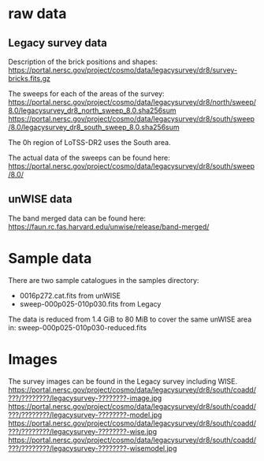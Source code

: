 

raw data
========

Legacy survey data
------------------
Description of the brick positions and shapes:
https://portal.nersc.gov/project/cosmo/data/legacysurvey/dr8/survey-bricks.fits.gz

The sweeps for each of the areas of the survey:
https://portal.nersc.gov/project/cosmo/data/legacysurvey/dr8/north/sweep/8.0/legacysurvey_dr8_north_sweep_8.0.sha256sum
https://portal.nersc.gov/project/cosmo/data/legacysurvey/dr8/south/sweep/8.0/legacysurvey_dr8_south_sweep_8.0.sha256sum

The 0h region of LoTSS-DR2 uses the South area.

The actual data of the sweeps can be found here:
https://portal.nersc.gov/project/cosmo/data/legacysurvey/dr8/south/sweep/8.0/


unWISE data
-----------
The band merged data can be found here:
https://faun.rc.fas.harvard.edu/unwise/release/band-merged/

Sample data
===========
There are two sample catalogues in the samples directory: 
* 0016p272.cat.fits from unWISE
* sweep-000p025-010p030.fits from Legacy

The data is reduced from 1.4 GiB to 80 MiB to cover the same unWISE area in:
sweep-000p025-010p030-reduced.fits

Images
======

The survey images can be found in the Legacy survey including WISE.
https://portal.nersc.gov/project/cosmo/data/legacysurvey/dr8/south/coadd/???/????????/legacysurvey-????????-image.jpg
https://portal.nersc.gov/project/cosmo/data/legacysurvey/dr8/south/coadd/???/????????/legacysurvey-????????-model.jpg
https://portal.nersc.gov/project/cosmo/data/legacysurvey/dr8/south/coadd/???/????????/legacysurvey-????????-wise.jpg
https://portal.nersc.gov/project/cosmo/data/legacysurvey/dr8/south/coadd/???/????????/legacysurvey-????????-wisemodel.jpg

